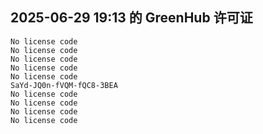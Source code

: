 ## 2025-06-29 19:13 的 GreenHub 许可证
```
No license code
No license code
No license code
No license code
No license code
SaYd-JQ0n-fVQM-fQC8-3BEA
No license code
No license code
No license code
No license code
```
